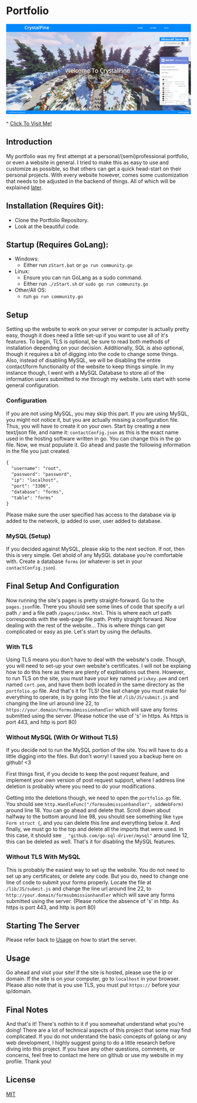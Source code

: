 # Portfolio

[![Preview](https://github.com/WesternPine/CrystalPine/raw/master/lib/FILES/preview.png?raw=true)](http://crystalpine.net)

^ [Click To Visit Me!](http://crystalpine.net)

## Introduction

My portfolio was my first attempt at a personal/(semi)professional portfolio, or even a website in general. I tried to make this as easy to use and customize as possible, so that others can get a quick head-start on their personal projects. With every website however, comes some customization that needs to be adjusted in the backend of things. All of which will be explained [later](https://github.com/WesternPine/Portfolio#setup).

## Installation (Requires Git):

  - Clone the Portfolio Repository.
  - Look at the beautiful code.
  
## Startup (Requires GoLang):

  - Windows:
    - Either run `zStart.bat` or `go run community.go`
  - Linux:
    - Ensure you can run GoLang as a sudo command.
    - Either run `./zStart.sh` or `sudo go run community.go`
  - Other/All OS:
    - run `go run community.go`

## Setup

Setting up the website to work on your server or computer is actually pretty easy, though it does need a little set-up if you want to use all of it's features. To begin, TLS is optional, be sure to read both methods of installation depending on your decision. Additionally, SQL is also optional, though it requires a bit of digging into the code to change some things. Also, instead of disabling MySQL, we will be disabling the entire contact/form functionality of the website to keep things simple. In my instance though, I went with a MySQL Database to store all of the information users submitted to me through my website. Lets start with some general configuration.

### Configuration

If you are not using MySQL, you may skip this part. If you are using MySQL, you might not notice it, but you are actually missing a configuration file. Thus, you will have to create it on your own. Start by creating a new text/json file, and name it: `contactConfig.json` as this is the exact name used in the hosting software written in go. You can change this in the go file. Now, we must populate it. Go ahead and paste the following information in the file you just created.

```
{
  "username": "root",
  "password": "password",
  "ip": "localhost",
  "port": "3306",
  "database": "forms",
  "table": "forms"
}
```

Please make sure the user specified has access to the database via ip added to the network, ip added to user, user added to database.

### MySQL (Setup)

If you decided against MySQL, please skip to the next section. If not, then this is very simple. Get ahold of any MySQL database you're comfortable with. Create a database `forms` (or whatever is set in your `contactConfig.json`).

## Final Setup And Configuration

Now running the site's pages is pretty straight-forward. Go to the `pages.json`file. There you should see some lines of code that specify a url path `/` and a file path `/pages/index.html`. This is where each url path corresponds with the web-page file path. Pretty straight forward. Now dealing with the rest of the website... This is where things can get complicated or easy as pie. Let's start by using the defaults.

### With TLS

Using TLS means you don't have to deal with the website's code. Though, you will need to set-up your own website's certificates. I will not be explaing how to do this here as there are plenty of explinations out there. However, to run TLS on the site, you must have your key named `privkey.pem` and cert named `cert.pem`, and have them both located in the same directory as the `portfolio.go` file. And that's it for TLS! One last change you must make for everything to operate, is by going into the file at `/lib/JS/submit.js` and changing the line url around line 22, to `https://your.domain/formsubmissionhandler` which will save any forms submitted using the server. (Please notice the use of 's' in https. As https is port 443, and http is port 80)

### Without MySQL (With Or Without TLS)

If you decide not to run the MySQL portion of the site. You will have to do a little digging into the files. But don't worry! I saved you a backup here on github! <3

First things first, if you decide to keep the post request feature, and implement your own version of post request support, where I address line deletion is probably where you need to do your modifications. 

Getting into the deletions though, we need to open the `portfolio.go` file. You should see `http.HandleFunc("/formsubmissionhandler", addWebForm)` around line 18. You can go ahead and delete that. Scroll down about halfway to the bottom around line 98, you should see something like `type Form struct {`, and you can delete this line and everything below it. And finally, we must go to the top and delete all the imports that were used. In this case, it should see `_ "github.com/go-sql-driver/mysql"` around line 12, this can be deleted as well. That's it for disabling the MySQL features.

### Without TLS With MySQL

This is probably the easiest way to set up the website. You do not need to set up any certificates, or delete any code. But you do, need to change one line of code to submit your forms properly. Locate the file at `/lib/JS/submit.js` and change the line url around line 22, to `http://your.domain/formsubmissionhandler` which will save any forms submitted using the server. (Please notice the absence of 's' in http. As https is port 443, and http is port 80)

## Starting The Server

Please refer back to [Usage](https://github.com/WesternPine/Portfolio#startup-requires-golang-optional-mysql) on how to start the server.


## Usage

Go ahead and visit your site! If the site is hosted, please use the ip or domain. If the site is on your computer, go to `localhost` in your browser. Please also note that is you use TLS, you must put `https://` before your ip/domain.

## Final Notes

And that's it! There's nothin to it if you somewhat understand what you're doing! There are a lot of technical aspects of this project that some may find complicated. If you do not understand the basic concepts of golang or any web development, I highly suggest going to do a little research before diving into this project. If you have any other questions, comments, or concerns, feel free to contact me here on github or use my website in my profile. Thank you!

License
----

[MIT](https://choosealicense.com/)
